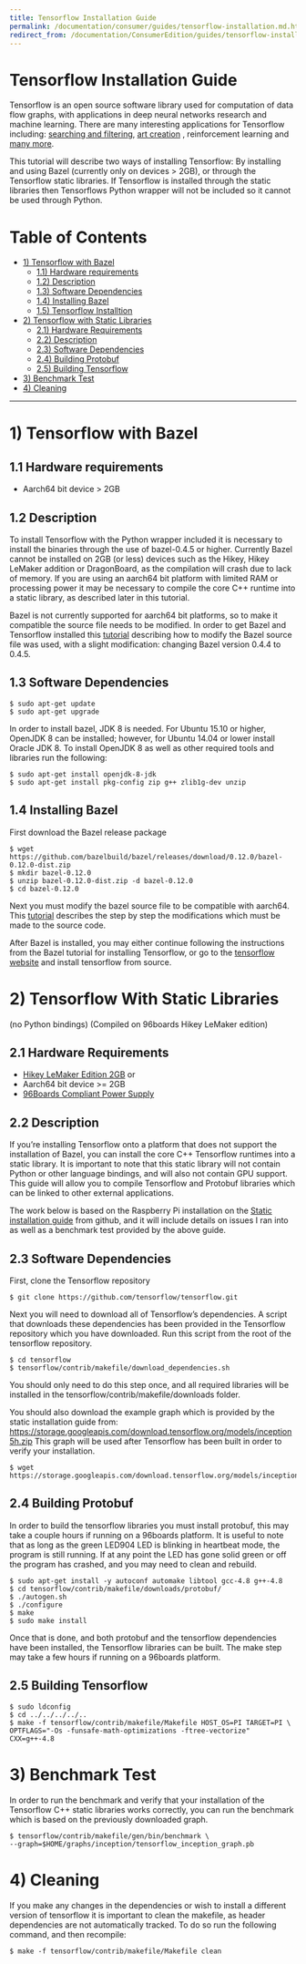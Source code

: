 ```yaml
---
title: Tensorflow Installation Guide
permalink: /documentation/consumer/guides/tensorflow-installation.md.html
redirect_from: /documentation/ConsumerEdition/guides/tensorflow-installation.md.html
---
```

# Tensorflow Installation Guide

Tensorflow is an open source software library used for computation of data flow graphs, with applications in deep neural networks research and machine learning.
There are many interesting applications for Tensorflow including: [searching and filtering](https://github.com/agermanidis/thingscoop), [art creation](https://github.com/cysmith/neural-style-tf) , reinforcement learning and [many more](https://github.com/jtoy/awesome-tensorflow).

This tutorial will describe two ways of installing Tensorflow: By installing and using Bazel (currently only on devices > 2GB), or through the Tensorflow static libraries.
If Tensorflow is installed through the static libraries then Tensorflows Python wrapper will not be included so it cannot be used through Python.

# Table of Contents

- [1) Tensorflow with Bazel](#1-tensorflow-with-bazel)
   - [1.1) Hardware requirements](#11-hardware-requirements)
   - [1.2) Description](#12-description)
   - [1.3) Software Dependencies](#13-software-dependencies)
   - [1.4) Installing Bazel](#14-installing-bazel)
   - [1.5) Tensorflow Installtion](#15-tensorflow-installtion)
- [2) Tensorflow with Static Libraries](#2-tensorflow-with-static-libraries)   
   - [2.1) Hardware Requirements](#21-hardware-requirements)
   - [2.2) Description](#22-description)   
   - [2.3) Software Dependencies](#23-software-dependencies)
   - [2.4) Building Protobuf](#24-building-protobuf)
   - [2.5) Building Tensorflow](#25-building-tensorflow)
- [3) Benchmark Test](#3-benchmark-test)
- [4) Cleaning](#4-cleaning)

***

# 1) Tensorflow with Bazel

## 1.1 Hardware requirements

- Aarch64 bit device > 2GB

## 1.2 Description
To install Tensorflow with the Python wrapper included it is necessary to install the binaries through the use of bazel-0.4.5 or higher. Currently Bazel cannot be installed on 2GB (or less) devices such as the Hikey, Hikey LeMaker addition or DragonBoard, as the compilation will crash due to lack of memory. If you are using an aarch64 bit platform with limited RAM or processing power it may be necessary to compile the core C++ runtime into a static library, as described later in this tutorial.

Bazel is not currently supported for aarch64 bit platforms, so to make it compatible the source file needs to be modified. In order to get Bazel and Tensorflow installed this [tutorial](http://zhiyisun.github.io/2017/02/15/Running-Google-Machine-Learning-Library-Tensorflow-On-ARM-64-bit-Platform.html) describing how to modify the Bazel source file was used, with a slight modification: changing Bazel version 0.4.4 to 0.4.5.

## 1.3 Software Dependencies

```shell
$ sudo apt-get update
$ sudo apt-get upgrade
```

In order to install bazel, JDK 8 is needed. For Ubuntu 15.10 or higher, OpenJDK 8 can be installed; however, for Ubuntu 14.04 or lower install Oracle JDK 8. To install OpenJDK 8 as well as other required tools and libraries run the following:

```shell
$ sudo apt-get install openjdk-8-jdk
$ sudo apt-get install pkg-config zip g++ zlib1g-dev unzip
```

## 1.4 Installing Bazel

First download the Bazel release package

```shell
$ wget https://github.com/bazelbuild/bazel/releases/download/0.12.0/bazel-0.12.0-dist.zip
$ mkdir bazel-0.12.0
$ unzip bazel-0.12.0-dist.zip -d bazel-0.12.0
$ cd bazel-0.12.0
```

Next you must modify the bazel source file to be compatible with aarch64. This [tutorial](https://collaborate.linaro.org/display/BDTS/Building+and+Installing+Tensorflow+on+AArch64) describes the step by step the modifications which must be made to the source code.

After Bazel is installed, you may either continue following the instructions from the Bazel tutorial for installing Tensorflow, or go to the [tensorflow website]( https://www.tensorflow.org/install/install_sources#ConfigureInstallation) and install tensorflow from source.

# 2) Tensorflow With Static Libraries

(no Python bindings)
(Compiled on 96boards Hikey LeMaker edition)

## 2.1 Hardware Requirements

- [Hikey LeMaker Edition 2GB](https://www.96boards.org/product/hikey/)
or
- Aarch64 bit device >= 2GB
- [96Boards Compliant Power Supply](http://www.96boards.org/product/power/)

## 2.2 Description

If you’re installing Tensorflow onto a platform that does not support the installation of Bazel, you can install the core C++ Tensorflow runtimes into a static library.
It is important to note that this static library will not contain Python or other language bindings, and will also not contain GPU support. This guide will allow you to compile Tensorflow and Protobuf libraries which can be linked to other external applications.

The work below is based on the Raspberry Pi installation on the [Static installation guide]( https://github.com/tensorflow/tensorflow/tree/master/tensorflow/contrib/makefile) from github, and it will include details on issues I ran into as well as a benchmark test provided by the above guide.

## 2.3 Software Dependencies

First, clone the Tensorflow repository
```shell
$ git clone https://github.com/tensorflow/tensorflow.git
```

Next you will need to download all of Tensorflow’s dependencies. A script that downloads these dependencies has been provided in the Tensorflow repository which you have downloaded. Run this script from the root of the tensorflow repository.

```shell
$ cd tensorflow
$ tensorflow/contrib/makefile/download_dependencies.sh
```

You should only need to do this step once, and all required libraries will be installed in the tensorflow/contrib/makefile/downloads folder.

You should also download the example graph which is provided by the static installation guide from: https://storage.googleapis.com/download.tensorflow.org/models/inception5h.zip
This graph will be used after Tensorflow has been built in order to verify your installation.

```shell
$ wget https://storage.googleapis.com/download.tensorflow.org/models/inception5h.zip
```

## 2.4 Building Protobuf

In order to build the tensorflow libraries you must install protobuf, this may take a couple hours if running on a 96boards platform. It is useful to note that as long as the green LED904 LED is blinking in heartbeat mode, the program is still running. If at any point the LED has gone solid green or off the program has crashed, and you may need to clean and rebuild.

```shell
$ sudo apt-get install -y autoconf automake libtool gcc-4.8 g++-4.8
$ cd tensorflow/contrib/makefile/downloads/protobuf/
$ ./autogen.sh
$ ./configure
$ make
$ sudo make install
```

Once that is done, and both protobuf and the tensorflow dependencies have been installed, the Tensorflow libraries can be built. The make step may take a few hours if running on a 96boards platform.

## 2.5 Building Tensorflow

```shell
$ sudo ldconfig
$ cd ../../../../..
$ make -f tensorflow/contrib/makefile/Makefile HOST_OS=PI TARGET=PI \
OPTFLAGS="-Os -funsafe-math-optimizations -ftree-vectorize" CXX=g++-4.8
```

# 3) Benchmark Test

In order to run the benchmark and verify that your installation of the Tensorflow C++ static libraries works correctly, you can run the benchmark which is based on the previously downloaded graph.

```shell
$ tensorflow/contrib/makefile/gen/bin/benchmark \
--graph=$HOME/graphs/inception/tensorflow_inception_graph.pb
```

# 4) Cleaning

If you make any changes in the dependencies or wish to install a different version of tensorflow it is important to clean the makefile, as header dependencies are not automatically tracked. To do so run the following command, and then recompile:

```shell
$ make -f tensorflow/contrib/makefile/Makefile clean
```
